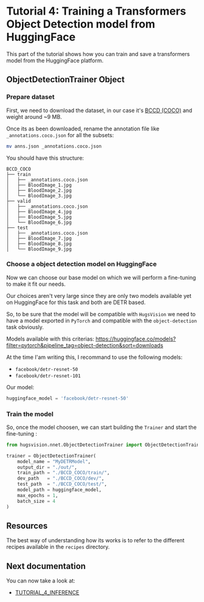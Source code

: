 # Tutorial 4: Training a Transformers Object Detection model from HuggingFace

This part of the tutorial shows how you can train and save a transformers model from the HuggingFace platform.

## ObjectDetectionTrainer Object

### Prepare dataset

First, we need to download the dataset, in our case it's [BCCD (COCO)](https://www.kaggle.com/ammarnassanalhajali/bccd-coco) and weight around ~9 MB.

Once its as been downloaded, rename the annotation file like `_annotations.coco.json` for all the subsets:

```bash
mv anns.json _annotations.coco.json
```

You should have this structure:

```plain
BCCD_COCO
├── train
│   ├── _annotations.coco.json
│   ├── BloodImage_1.jpg
│   ├── BloodImage_2.jpg
│   └── BloodImage_3.jpg
├── valid
│   ├── _annotations.coco.json
│   ├── BloodImage_4.jpg
│   ├── BloodImage_5.jpg
│   └── BloodImage_6.jpg
├── test
│   ├── _annotations.coco.json
│   ├── BloodImage_7.jpg
│   ├── BloodImage_8.jpg
│   └── BloodImage_9.jpg
```

### Choose a object detection model on HuggingFace

Now we can choose our base model on which we will perform a fine-tuning to make it fit our needs.

Our choices aren't very large since they are only two models available yet on HuggingFace for this task and both are DETR based.

So, to be sure that the model will be compatible with `HugsVision` we need to have a model exported in `PyTorch` and compatible with the `object-detection` task obviously.

Models available with this criterias: https://huggingface.co/models?filter=pytorch&pipeline_tag=object-detection&sort=downloads

At the time I'am writing this, I recommand to use the following models:

* `facebook/detr-resnet-50`
* `facebook/detr-resnet-101`

Our model:

```python
huggingface_model = 'facebook/detr-resnet-50'
```

### Train the model

So, once the model choosen, we can start building the `Trainer` and start the fine-tuning :

```python
from hugsvision.nnet.ObjectDetectionTrainer import ObjectDetectionTrainer

trainer = ObjectDetectionTrainer(
    model_name = "MyDETRModel",
    output_dir = "./out/",
    train_path = "./BCCD_COCO/train/",
    dev_path   = "./BCCD_COCO/dev/",
    test_path  = "./BCCD_COCO/test/",
    model_path = huggingface_model,
    max_epochs = 1,
    batch_size = 4
)
```

## Resources

The best way of understanding how its works is to refer to the different recipes available in the `recipes` directory.

## Next documentation

You can now take a look at:
* [TUTORIAL_4_INFERENCE](TUTORIAL_4_INFERENCE.md)
